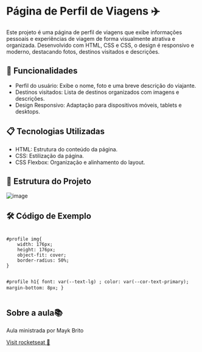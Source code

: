 <h1>Página de Perfil de Viagens ✈️</h1>
<p>Este projeto é uma página de perfil de viagens que exibe informações pessoais e experiências de viagem de forma visualmente atrativa e organizada. 
  Desenvolvido com HTML, CSS e CSS, o design é responsivo e moderno, destacando fotos, destinos visitados e descrições.</p>

  <h2>🎯 Funcionalidades</h2>
  <ul>
    <li>Perfil do usuário: Exibe o nome, foto e uma breve descrição do viajante.</li>
    <li>Destinos visitados: Lista de destinos organizados com imagens e descrições.</li>
    <li>Design Responsivo: Adaptação para dispositivos móveis, tablets e desktops.</li>
  </ul>

  <h2>📋 Tecnologias Utilizadas</h2>
    <ul>
    <li>HTML: Estrutura do conteúdo da página.</li>
    <li>CSS: Estilização da página.</li>
    <li>CSS Flexbox: Organização e alinhamento do layout.</li>
  </ul>

  <h2>📂 Estrutura do Projeto</h2>

  ![image](https://github.com/user-attachments/assets/fdef987b-9c16-4e73-9cda-227b617a3c71)

  <h2>🛠️ Código de Exemplo</h2>
  <pre>
    <code>
#profile img{
    width: 176px;
    height: 176px;
    object-fit: cover;
    border-radius: 50%;
}

#profile h1{
    font: var(--text-lg) ;
    color: var(--cor-text-primary);
    margin-bottom: 8px;
}
    </code>
  </pre>

  <h2>Sobre a aula📚</h2>
<p>Aula ministrada por Mayk Brito</p>
<a href="https://app.rocketseat.com.br/">Visit rocketseat 🚀</a>
